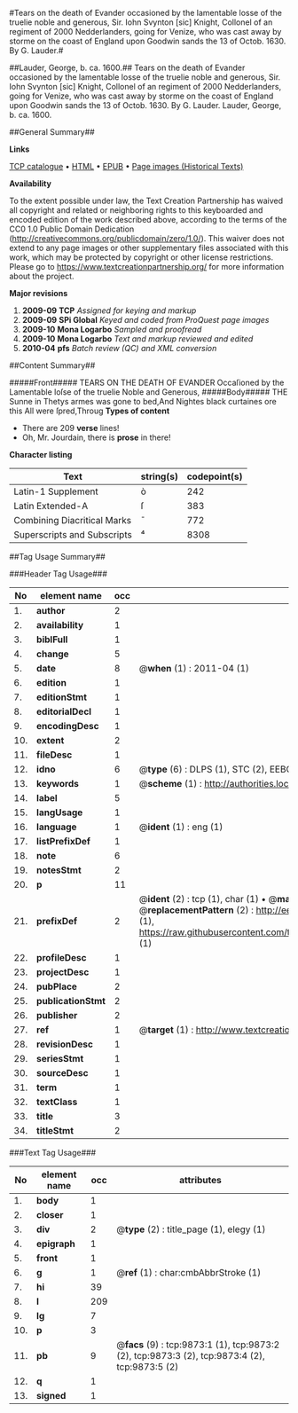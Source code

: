 #Tears on the death of Evander occasioned by the lamentable losse of the truelie noble and generous, Sir. Iohn Svynton [sic] Knight, Collonel of an regiment of 2000 Nedderlanders, going for Venize, who was cast away by storme on the coast of England upon Goodwin sands the 13 of Octob. 1630. By G. Lauder.#

##Lauder, George, b. ca. 1600.##
Tears on the death of Evander occasioned by the lamentable losse of the truelie noble and generous, Sir. Iohn Svynton [sic] Knight, Collonel of an regiment of 2000 Nedderlanders, going for Venize, who was cast away by storme on the coast of England upon Goodwin sands the 13 of Octob. 1630. By G. Lauder.
Lauder, George, b. ca. 1600.

##General Summary##

**Links**

[TCP catalogue](http://www.ota.ox.ac.uk/tcp/)  • 
[HTML](http://tei.it.ox.ac.uk/tcp/Texts-HTML/free/A05/A05178.html)  • 
[EPUB](http://tei.it.ox.ac.uk/tcp/Texts-EPUB/free/A05/A05178.epub) • 
[Page images (Historical Texts)](https://historicaltexts.jisc.ac.uk/eebo-99845004e)

**Availability**

To the extent possible under law, the Text Creation Partnership has waived all copyright and related or neighboring rights to this keyboarded and encoded edition of the work described above, according to the terms of the CC0 1.0 Public Domain Dedication (http://creativecommons.org/publicdomain/zero/1.0/). This waiver does not extend to any page images or other supplementary files associated with this work, which may be protected by copyright or other license restrictions. Please go to https://www.textcreationpartnership.org/ for more information about the project.

**Major revisions**

1. __2009-09__ __TCP__ *Assigned for keying and markup*
1. __2009-09__ __SPi Global__ *Keyed and coded from ProQuest page images*
1. __2009-10__ __Mona Logarbo__ *Sampled and proofread*
1. __2009-10__ __Mona Logarbo__ *Text and markup reviewed and edited*
1. __2010-04__ __pfs__ *Batch review (QC) and XML conversion*

##Content Summary##

#####Front#####
TEARS ON THE DEATH OF EVANDER Occaſioned by the Lamentable loſse of the truelie Noble and Generous, 
#####Body#####
THE Sunne in Thetys armes was gone to bed,And Nightes black curtaines ore this All were ſpred,Throug
**Types of content**

  * There are 209 **verse** lines!
  * Oh, Mr. Jourdain, there is **prose** in there!

**Character listing**


|Text|string(s)|codepoint(s)|
|---|---|---|
|Latin-1 Supplement|ò|242|
|Latin Extended-A|ſ|383|
|Combining             Diacritical Marks|̄|772|
|Superscripts             and Subscripts|⁴|8308|

##Tag Usage Summary##

###Header Tag Usage###

|No|element name|occ|attributes|
|---|---|---|---|
|1.|__author__|2||
|2.|__availability__|1||
|3.|__biblFull__|1||
|4.|__change__|5||
|5.|__date__|8| @__when__ (1) : 2011-04 (1)|
|6.|__edition__|1||
|7.|__editionStmt__|1||
|8.|__editorialDecl__|1||
|9.|__encodingDesc__|1||
|10.|__extent__|2||
|11.|__fileDesc__|1||
|12.|__idno__|6| @__type__ (6) : DLPS (1), STC (2), EEBO-CITATION (1), PROQUEST (1), VID (1)|
|13.|__keywords__|1| @__scheme__ (1) : http://authorities.loc.gov/ (1)|
|14.|__label__|5||
|15.|__langUsage__|1||
|16.|__language__|1| @__ident__ (1) : eng (1)|
|17.|__listPrefixDef__|1||
|18.|__note__|6||
|19.|__notesStmt__|2||
|20.|__p__|11||
|21.|__prefixDef__|2| @__ident__ (2) : tcp (1), char (1)  •  @__matchPattern__ (2) : ([0-9\-]+):([0-9IVX]+) (1), (.+) (1)  •  @__replacementPattern__ (2) : http://eebo.chadwyck.com/downloadtiff?vid=$1&page=$2 (1), https://raw.githubusercontent.com/textcreationpartnership/Texts/master/tcpchars.xml#$1 (1)|
|22.|__profileDesc__|1||
|23.|__projectDesc__|1||
|24.|__pubPlace__|2||
|25.|__publicationStmt__|2||
|26.|__publisher__|2||
|27.|__ref__|1| @__target__ (1) : http://www.textcreationpartnership.org/docs/. (1)|
|28.|__revisionDesc__|1||
|29.|__seriesStmt__|1||
|30.|__sourceDesc__|1||
|31.|__term__|1||
|32.|__textClass__|1||
|33.|__title__|3||
|34.|__titleStmt__|2||


###Text Tag Usage###

|No|element name|occ|attributes|
|---|---|---|---|
|1.|__body__|1||
|2.|__closer__|1||
|3.|__div__|2| @__type__ (2) : title_page (1), elegy (1)|
|4.|__epigraph__|1||
|5.|__front__|1||
|6.|__g__|1| @__ref__ (1) : char:cmbAbbrStroke (1)|
|7.|__hi__|39||
|8.|__l__|209||
|9.|__lg__|7||
|10.|__p__|3||
|11.|__pb__|9| @__facs__ (9) : tcp:9873:1 (1), tcp:9873:2 (2), tcp:9873:3 (2), tcp:9873:4 (2), tcp:9873:5 (2)|
|12.|__q__|1||
|13.|__signed__|1||
